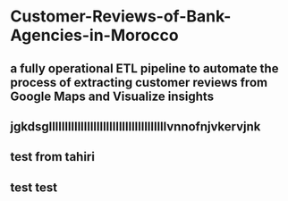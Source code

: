# Customer-Reviews-of-Bank-Agencies-in-Morocco
## a fully operational ETL pipeline to automate the process of extracting customer reviews from Google Maps and Visualize insights

## jgkdsglllllllllllllllllllllllllllllllllllllvnnofnjvkervjnk

## test from tahiri

## test test